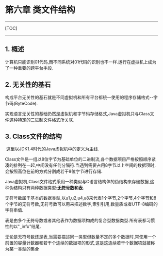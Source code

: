 # 第六章 类文件结构

------

[TOC]

------

## 1. 概述

​		计算机只能识别01代码,而不同系统对01代码的识别也不一样.运行在虚拟机上成为了一种重要的跨平台手段.

## 2. 无关性的基石

​		构成平台无关性的基石就是不同虚拟机和所有平台都统一使用的程序存储格式--字节码(ByteCode).

​		实现语言无关性的基础仍然是虚拟机和字节码存储格式,Java虚拟机只与Class文件这种特定的二进制文件格式所关联.

## 3. Class文件的结构

​		这里以JDK1.4时代的Java虚拟机中的定义为主线.

​		Class文件是一组以8位字节为基础单位的二进制流,各个数据项目严格按照顺序紧凑的排列在一起,中间没有任何分隔符.当遇到需要占用8字节以上空间的数据项时,会按照高位在前的方式分割成若干8位字节进行存储.

​		Java虚拟机,Class文件格式采用一种类似与C语言结构体的伪结构来存储数据,这种伪结构只有两种数据类型:**<u>无符号数</u>**和**<u>表</u>**.

​		无符号数属于基本的数据类型,以u1,u2,u4,u8来代表1个字节,2个字节,4个字节和8个字节的无符号数,无符号数可以用来描述数字,索引引用,数量质或者UTF-8编码的字符串值.

​		表是由多个无符号数或者其他表作为数据项构成的复合型数据类型.所有表都习惯性的以"_info"结尾.

​		无论是无符号数还是表,当需要描述同一类型但数量不定的多个数据时,常使用一个前置的容量计数器和若干个连续的数据项的形式,这是这连续若干个数据项就被称为某一类型的集合